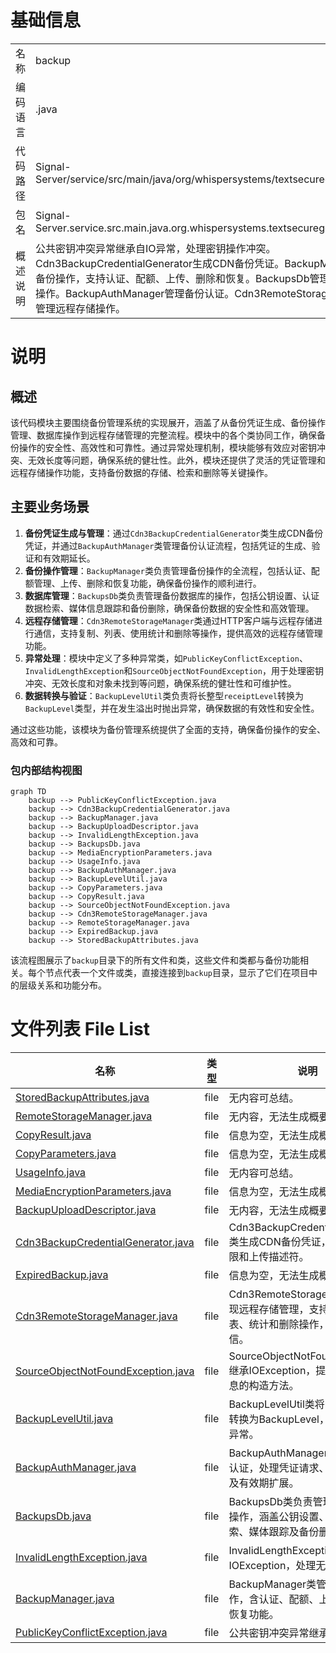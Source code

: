 # 基础信息

|      |      |
|------|------|
| 名称 | backup |
| 编码语言 | .java |
| 代码路径 | Signal-Server/service/src/main/java/org/whispersystems/textsecuregcm/backup |
| 包名 | Signal-Server.service.src.main.java.org.whispersystems.textsecuregcm.backup |
| 概述说明 | 公共密钥冲突异常继承自IO异常，处理密钥操作冲突。Cdn3BackupCredentialGenerator生成CDN备份凭证。BackupManager管理备份操作，支持认证、配额、上传、删除和恢复。BackupsDb管理备份数据库操作。BackupAuthManager管理备份认证。Cdn3RemoteStorageManager管理远程存储操作。 |

# 说明

## 概述
该代码模块主要围绕备份管理系统的实现展开，涵盖了从备份凭证生成、备份操作管理、数据库操作到远程存储管理的完整流程。模块中的各个类协同工作，确保备份操作的安全性、高效性和可靠性。通过异常处理机制，模块能够有效应对密钥冲突、无效长度等问题，确保系统的健壮性。此外，模块还提供了灵活的凭证管理和远程存储操作功能，支持备份数据的存储、检索和删除等关键操作。

## 主要业务场景
1. **备份凭证生成与管理**：通过`Cdn3BackupCredentialGenerator`类生成CDN备份凭证，并通过`BackupAuthManager`类管理备份认证流程，包括凭证的生成、验证和有效期延长。
2. **备份操作管理**：`BackupManager`类负责管理备份操作的全流程，包括认证、配额管理、上传、删除和恢复功能，确保备份操作的顺利进行。
3. **数据库管理**：`BackupsDb`类负责管理备份数据库的操作，包括公钥设置、认证数据检索、媒体信息跟踪和备份删除，确保备份数据的安全性和高效管理。
4. **远程存储管理**：`Cdn3RemoteStorageManager`类通过HTTP客户端与远程存储进行通信，支持复制、列表、使用统计和删除等操作，提供高效的远程存储管理功能。
5. **异常处理**：模块中定义了多种异常类，如`PublicKeyConflictException`、`InvalidLengthException`和`SourceObjectNotFoundException`，用于处理密钥冲突、无效长度和对象未找到等问题，确保系统的健壮性和可维护性。
6. **数据转换与验证**：`BackupLevelUtil`类负责将长整型`receiptLevel`转换为`BackupLevel`类型，并在发生溢出时抛出异常，确保数据的有效性和安全性。

通过这些功能，该模块为备份管理系统提供了全面的支持，确保备份操作的安全、高效和可靠。


### 包内部结构视图

```mermaid
graph TD
    backup --> PublicKeyConflictException.java
    backup --> Cdn3BackupCredentialGenerator.java
    backup --> BackupManager.java
    backup --> BackupUploadDescriptor.java
    backup --> InvalidLengthException.java
    backup --> BackupsDb.java
    backup --> MediaEncryptionParameters.java
    backup --> UsageInfo.java
    backup --> BackupAuthManager.java
    backup --> BackupLevelUtil.java
    backup --> CopyParameters.java
    backup --> CopyResult.java
    backup --> SourceObjectNotFoundException.java
    backup --> Cdn3RemoteStorageManager.java
    backup --> RemoteStorageManager.java
    backup --> ExpiredBackup.java
    backup --> StoredBackupAttributes.java
```

该流程图展示了`backup`目录下的所有文件和类，这些文件和类都与备份功能相关。每个节点代表一个文件或类，直接连接到`backup`目录，显示了它们在项目中的层级关系和功能分布。

# 文件列表 File List

| 名称   | 类型  | 说明 |
|-------|------|-------------|
| [StoredBackupAttributes.java](StoredBackupAttributes.md) | file | 无内容可总结。 |
| [RemoteStorageManager.java](RemoteStorageManager.md) | file | 无内容，无法生成概要描述。 |
| [CopyResult.java](CopyResult.md) | file | 信息为空，无法生成概要描述。 |
| [CopyParameters.java](CopyParameters.md) | file | 信息为空，无法生成概要描述。 |
| [UsageInfo.java](UsageInfo.md) | file | 无内容可总结。 |
| [MediaEncryptionParameters.java](MediaEncryptionParameters.md) | file | 信息为空，无法生成概要描述。 |
| [BackupUploadDescriptor.java](BackupUploadDescriptor.md) | file | 无内容，无法生成概要描述。 |
| [Cdn3BackupCredentialGenerator.java](Cdn3BackupCredentialGenerator.md) | file | Cdn3BackupCredentialGenerator类生成CDN备份凭证，支持读写权限和上传描述符。 |
| [ExpiredBackup.java](ExpiredBackup.md) | file | 信息为空，无法生成概要描述。 |
| [Cdn3RemoteStorageManager.java](Cdn3RemoteStorageManager.md) | file | Cdn3RemoteStorageManager实现远程存储管理，支持复制、列表、统计和删除操作，使用HTTP通信。 |
| [SourceObjectNotFoundException.java](SourceObjectNotFoundException.md) | file | SourceObjectNotFoundException继承IOException，提供默认和带消息的构造方法。 |
| [BackupLevelUtil.java](BackupLevelUtil.md) | file | BackupLevelUtil类将receiptLevel转换为BackupLevel，溢出时抛出异常。 |
| [BackupAuthManager.java](BackupAuthManager.md) | file | BackupAuthManager类管理备份认证，处理凭证请求、生成、验证及有效期扩展。 |
| [BackupsDb.java](BackupsDb.md) | file | BackupsDb类负责管理备份数据库操作，涵盖公钥设置、认证数据检索、媒体跟踪及备份删除。 |
| [InvalidLengthException.java](InvalidLengthException.md) | file | InvalidLengthException继承IOException，处理无效长度异常。 |
| [BackupManager.java](BackupManager.md) | file | BackupManager类管理备份操作，含认证、配额、上传、删除和恢复功能。 |
| [PublicKeyConflictException.java](PublicKeyConflictException.md) | file | 公共密钥冲突异常继承自IO异常。 |



